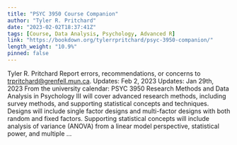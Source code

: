 ```yaml
---
title: "PSYC 3950 Course Companion"
author: "Tyler R. Pritchard"
date: "2023-02-02T18:37:41Z"
tags: [Course, Data Analysis, Psychology, Advanced R]
link: "https://bookdown.org/tylerrpritchard/psyc-3950-companion/"
length_weight: "10.9%"
pinned: false
---
```


Tyler R. Pritchard Report errors, recommendations, or concerns to trpritchard@grenfell.mun.ca. Updates: Feb 2, 2023 Updates: Jan 29th, 2023 From the university calendar: PSYC 3950 Research Methods and Data Analysis in Psychology III will cover advanced research methods, including survey methods, and supporting statistical concepts and techniques. Designs will include single factor designs and multi-factor designs with both random and fixed factors. Supporting statistical concepts will include analysis of variance (ANOVA) from a linear model perspective, statistical power, and multiple ...
